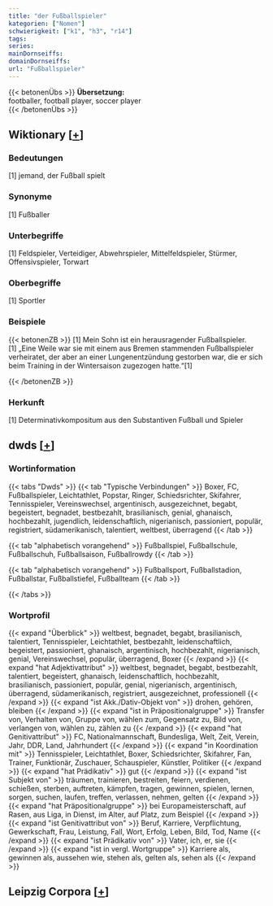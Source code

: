 ```yaml
---
title: "der Fußballspieler"
kategorien: ["Nomen"]
schwierigkeit: ["k1", "h3", "r14"]
tags:
series:
mainDornseiffs:
domainDornseiffs:
url: "Fußballspieler"
---
```


{{< betonenÜbs >}}
**Übersetzung:**  
footballer, football player, soccer player  
{{< /betonenÜbs >}}

## Wiktionary [[+](https://de.wiktionary.org/wiki/Fußballspieler)]

### Bedeutungen
[1] jemand, der Fußball spielt  

### Synonyme
[1] Fußballer  

### Unterbegriffe
[1] Feldspieler, Verteidiger, Abwehrspieler, Mittelfeldspieler, Stürmer, Offensivspieler, Torwart  

### Oberbegriffe
[1] Sportler  

### Beispiele
{{< betonenZB >}}
[1] Mein Sohn ist ein herausragender Fußballspieler.  
[1] „Eine Weile war sie mit einem aus Bremen stammenden Fußballspieler verheiratet, der aber an einer Lungenentzündung gestorben war, die er sich beim Training in der Wintersaison zugezogen hatte.“[1]  

{{< /betonenZB >}}
### Herkunft
[1] Determinativkompositum aus den Substantiven Fußball und Spieler  



## dwds [[+](https://www.dwds.de/wb/Fußballspieler)]

### Wortinformation
{{< tabs "Dwds" >}}
{{< tab "Typische Verbindungen" >}}
Boxer, FC, Fußballspieler, Leichtathlet, Popstar, Ringer, Schiedsrichter, Skifahrer, Tennisspieler, Vereinswechsel, argentinisch, ausgezeichnet, begabt, begeistert, begnadet, bestbezahlt, brasilianisch, genial, ghanaisch, hochbezahlt, jugendlich, leidenschaftlich, nigerianisch, passioniert, populär, registriert, südamerikanisch, talentiert, weltbest, überragend
{{< /tab >}}

{{< tab "alphabetisch vorangehend" >}}
Fußballspiel, Fußballschule, Fußballschuh, Fußballsaison, Fußballrowdy
{{< /tab >}}

{{< tab "alphabetisch vorangehend" >}}
Fußballsport, Fußballstadion, Fußballstar, Fußballstiefel, Fußballteam
{{< /tab >}}

{{< /tabs >}}

### Wortprofil
{{< expand "Überblick" >}} weltbest, begnadet, begabt, brasilianisch, talentiert, Tennisspieler, Leichtathlet, bestbezahlt, leidenschaftlich, begeistert, passioniert, ghanaisch, argentinisch, hochbezahlt, nigerianisch, genial, Vereinswechsel, populär, überragend, Boxer {{< /expand >}}
{{< expand "hat Adjektivattribut" >}} weltbest, begnadet, begabt, bestbezahlt, talentiert, begeistert, ghanaisch, leidenschaftlich, hochbezahlt, brasilianisch, passioniert, populär, genial, nigerianisch, argentinisch, überragend, südamerikanisch, registriert, ausgezeichnet, professionell {{< /expand >}}
{{< expand "ist Akk./Dativ-Objekt von" >}} drohen, gehören, bleiben {{< /expand >}}
{{< expand "ist in Präpositionalgruppe" >}} Transfer von, Verhalten von, Gruppe von, wählen zum, Gegensatz zu, Bild von, verlangen von, wählen zu, zählen zu {{< /expand >}}
{{< expand "hat Genitivattribut" >}} FC, Nationalmannschaft, Bundesliga, Welt, Zeit, Verein, Jahr, DDR, Land, Jahrhundert {{< /expand >}}
{{< expand "in Koordination mit" >}} Tennisspieler, Leichtathlet, Boxer, Schiedsrichter, Skifahrer, Fan, Trainer, Funktionär, Zuschauer, Schauspieler, Künstler, Politiker {{< /expand >}}
{{< expand "hat Prädikativ" >}} gut {{< /expand >}}
{{< expand "ist Subjekt von" >}} träumen, trainieren, bestreiten, feiern, verdienen, schießen, sterben, auftreten, kämpfen, tragen, gewinnen, spielen, lernen, sorgen, suchen, laufen, treffen, verlassen, nehmen, gelten {{< /expand >}}
{{< expand "hat Präpositionalgruppe" >}} bei Europameisterschaft, auf Rasen, aus Liga, in Dienst, im Alter, auf Platz, zum Beispiel {{< /expand >}}
{{< expand "ist Genitivattribut von" >}} Beruf, Karriere, Verpflichtung, Gewerkschaft, Frau, Leistung, Fall, Wort, Erfolg, Leben, Bild, Tod, Name {{< /expand >}}
{{< expand "ist Prädikativ von" >}} Vater, ich, er, sie {{< /expand >}}
{{< expand "ist in vergl. Wortgruppe" >}} Karriere als, gewinnen als, aussehen wie, stehen als, gelten als, sehen als {{< /expand >}}

## Leipzig Corpora [[+](https://corpora.uni-leipzig.de/en/res?word=Fußballspieler&corpusId=deu_newscrawl-public_2018)]

